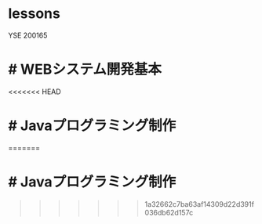 # lessons
YSE  200165

# # WEBシステム開発基本
<<<<<<< HEAD
# # Javaプログラミング制作
=======
# # Javaプログラミング制作
>>>>>>> 1a32662c7ba63af14309d22d391f036db62d157c

